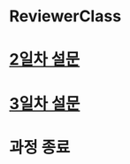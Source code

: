 # ReviewerClass

# [2일차 설문](https://goo.gl/forms/mHDNe4zOF9OmRHlE3)

# [3일차 설문](https://goo.gl/forms/CoElXScypZnpX2lm2)

# 과정 종료 
